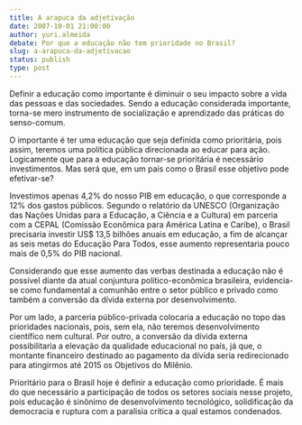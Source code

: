 ```yaml
---
title: A arapuca da adjetivação
date: 2007-10-01 21:00:00
author: yuri.almeida
debate: Por que a educação não tem prioridade no Brasil?
slug: a-arapuca-da-adjetivacao
status: publish 
type: post
---
```


  

Definir a educação como importante é diminuir o seu impacto sobre a vida das pessoas e das sociedades. Sendo a educação considerada importante, torna-se mero instrumento de socialização e aprendizado das práticas do senso-comum.  

  

O importante é ter uma educação que seja definida como prioritária, pois assim, teremos uma política pública direcionada ao educar para ação. Logicamente que para a educação tornar-se prioritária é necessário investimentos. Mas será que, em um país como o Brasil esse objetivo pode efetivar-se?  

  

Investimos apenas 4,2% do nosso PIB em educação, o que corresponde a 12% dos gastos públicos. Segundo o relatório da UNESCO (Organização das Nações Unidas para a Educação, a Ciência e a Cultura) em parceria com a CEPAL (Comissão Econômica para América Latina e Caribe), o Brasil precisaria investir US$ 13,5 bilhões anuais em educação, a fim de alcançar as seis metas do Educação Para Todos, esse aumento representaria pouco mais de 0,5% do PIB nacional.  

  

Considerando que esse aumento das verbas destinada a educação não é possível diante da atual conjuntura político-econômica brasileira, evidencia-se como fundamental a comunhão entre o setor público e privado como também a conversão da dívida externa por desenvolvimento.  

  

Por um lado, a parceria público-privada colocaria a educação no topo das prioridades nacionais, pois, sem ela, não teremos desenvolvimento científico nem cultural. Por outro, a conversão da dívida externa possibilitaria a elevação da qualidade educacional no país, já que, o montante financeiro destinado ao pagamento da dívida seria redirecionado para atingirmos até 2015 os Objetivos do Milênio.  

  

Prioritário para o Brasil hoje é definir a educação como prioridade. É mais do que necessário a participação de todos os setores sociais nesse projeto, pois educação é sinônimo de desenvolvimento tecnológico, solidificação da democracia e ruptura com a paralisia crítica a qual estamos condenados.
